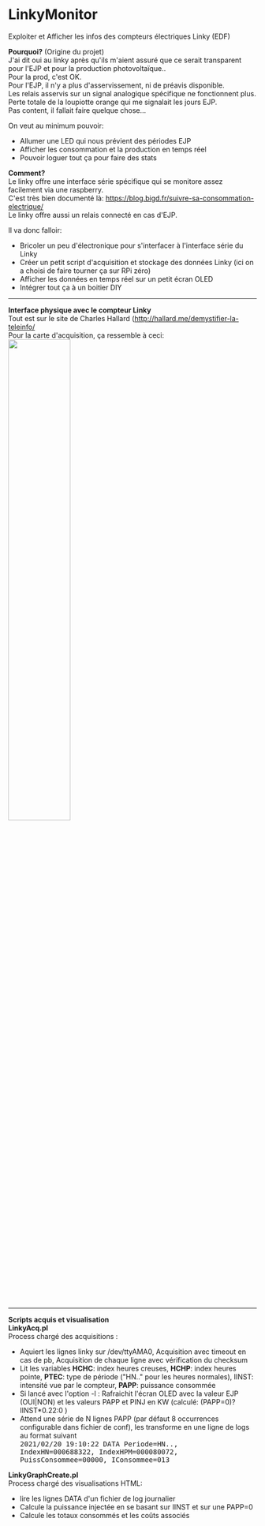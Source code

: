 # LinkyMonitor
Exploiter et Afficher les infos des compteurs électriques Linky (EDF)

<b>Pourquoi?</b> (Origine du projet)<br/>
J'ai dit oui au linky après qu'ils m'aient assuré que ce serait transparent pour l'EJP et pour la production photovoltaïque..<br/>
Pour la prod, c'est OK. <br/>
Pour l'EJP, il n'y a plus d'asservissement, ni de préavis disponible. <br/>
Les relais asservis sur un signal analogique spécifique ne fonctionnent plus. Perte totale de la loupiotte orange qui me signalait les jours EJP.<br/>
Pas content, il fallait faire quelque chose…<p/>
On veut au minimum pouvoir:<ul>
<li>Allumer une LED qui nous prévient des périodes EJP</li>
<li>Afficher les consommation et la production en temps réel</li>
<li>Pouvoir loguer tout ça pour faire des stats</li></ul>

<b>Comment?</b><br/>
Le linky offre une interface série spécifique qui se monitore assez facilement via une raspberry.<br/>
C'est très bien documenté là: <a href="https://blog.bigd.fr/suivre-sa-consommation-electrique/">https://blog.bigd.fr/suivre-sa-consommation-electrique/</a><br/>
Le linky offre aussi un relais connecté en cas d'EJP.<p>
Il va donc falloir:<ul>
<li>Bricoler un peu d'électronique pour s'interfacer à l'interface série du Linky</li>
<li>Créer un petit script d'acquisition et stockage des données Linky (ici on a choisi de faire tourner ça sur RPi zéro)</li>
<li>Afficher les données en temps réel sur un petit écran OLED</li>
<li>Intégrer tout ça à un boitier DIY</li>
</ul>
<hr/>

<b>Interface physique avec le compteur Linky</b><br/>
Tout est sur le site de Charles Hallard (<a href="http://hallard.me/demystifier-la-teleinfo/">http://hallard.me/demystifier-la-teleinfo/</a><br/>
Pour la carte d'acquisition, ça ressemble à ceci:<br/>
<img width="50%" src="http://hallard.me/blog/wp-content/uploads/2015/07/montage-de-base-1024x547.jpg"/>
<hr/>

<b>Scripts acquis et visualisation</b><br/>
<b>LinkyAcq.pl</b><br/>
Process chargé des acquisitions :<ul> 
<li>Aquiert les lignes linky sur /dev/ttyAMA0, Acquisition avec timeout en cas de pb, Acquisition de chaque ligne avec vérification du checksum</li>
<li>Lit les variables <b>HCHC</b>: index heures creuses, <b>HCHP</b>: index heures pointe, <b>PTEC</b>: type de période ("HN.." pour les heures normales), IINST: intensité vue par le compteur, <b>PAPP</b>: puissance consommée</li>
<li>Si lancé avec l'option -l : Rafraichit l'écran OLED avec la valeur EJP (OUI|NON) et les valeurs PAPP et PINJ en KW (calculé:  (PAPP=0)?IINST*0.22:0  )</li>
<li>Attend une série de N lignes PAPP (par défaut 8 occurrences configurable dans fichier de conf), les transforme en une ligne de logs au format suivant<br>
<tt>2021/02/20 19:10:22	DATA	Periode=HN.., IndexHN=000688322, IndexHPM=000080072, PuissConsommee=00000, IConsommee=013</tt>
</li>
</ul>


<b>LinkyGraphCreate.pl</b><br/>
Process chargé des visualisations HTML:<ul> 
<li> lire les lignes DATA d'un fichier de log journalier</li>
<li> Calcule la puissance injectée en se basant sur IINST et sur une PAPP=0</li>
<li>Calcule les totaux consommés et les coûts associés</li>
</ul>
